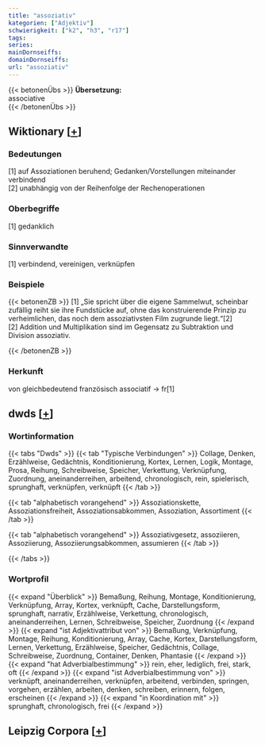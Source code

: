 ```yaml
---
title: "assoziativ"
kategorien: ["Adjektiv"]
schwierigkeit: ["k2", "h3", "r17"]
tags:
series:
mainDornseiffs:
domainDornseiffs:
url: "assoziativ"
---
```


{{< betonenÜbs >}}
**Übersetzung:**  
associative  
{{< /betonenÜbs >}}

## Wiktionary [[+](https://de.wiktionary.org/wiki/assoziativ)]

### Bedeutungen
[1] auf Assoziationen beruhend; Gedanken/Vorstellungen miteinander verbindend  
[2] unabhängig von der Reihenfolge der Rechenoperationen  

### Oberbegriffe
[1] gedanklich  

### Sinnverwandte
[1] verbindend, vereinigen, verknüpfen  

### Beispiele
{{< betonenZB >}}
[1] „Sie spricht über die eigene Sammelwut, scheinbar zufällig reiht sie ihre Fundstücke auf, ohne das konstruierende Prinzip zu verheimlichen, das noch dem assoziativsten Film zugrunde liegt.“[2]  
[2] Addition und Multiplikation sind im Gegensatz zu Subtraktion und Division assoziativ.  

{{< /betonenZB >}}
### Herkunft
von gleichbedeutend französisch associatif → fr[1]  



## dwds [[+](https://www.dwds.de/wb/assoziativ)]

### Wortinformation
{{< tabs "Dwds" >}}
{{< tab "Typische Verbindungen" >}}
Collage, Denken, Erzählweise, Gedächtnis, Konditionierung, Kortex, Lernen, Logik, Montage, Prosa, Reihung, Schreibweise, Speicher, Verkettung, Verknüpfung, Zuordnung, aneinanderreihen, arbeitend, chronologisch, rein, spielerisch, sprunghaft, verknüpfen, verknüpft
{{< /tab >}}

{{< tab "alphabetisch vorangehend" >}}
Assoziationskette, Assoziationsfreiheit, Assoziationsabkommen, Assoziation, Assortiment
{{< /tab >}}

{{< tab "alphabetisch vorangehend" >}}
Assoziativgesetz, assoziieren, Assoziierung, Assoziierungsabkommen, assumieren
{{< /tab >}}

{{< /tabs >}}

### Wortprofil
{{< expand "Überblick" >}} Bemaßung, Reihung, Montage, Konditionierung, Verknüpfung, Array, Kortex, verknüpft, Cache, Darstellungsform, sprunghaft, narrativ, Erzählweise, Verkettung, chronologisch, aneinanderreihen, Lernen, Schreibweise, Speicher, Zuordnung {{< /expand >}}
{{< expand "ist Adjektivattribut von" >}} Bemaßung, Verknüpfung, Montage, Reihung, Konditionierung, Array, Cache, Kortex, Darstellungsform, Lernen, Verkettung, Erzählweise, Speicher, Gedächtnis, Collage, Schreibweise, Zuordnung, Container, Denken, Phantasie {{< /expand >}}
{{< expand "hat Adverbialbestimmung" >}} rein, eher, lediglich, frei, stark, oft {{< /expand >}}
{{< expand "ist Adverbialbestimmung von" >}} verknüpft, aneinanderreihen, verknüpfen, arbeitend, verbinden, springen, vorgehen, erzählen, arbeiten, denken, schreiben, erinnern, folgen, erscheinen {{< /expand >}}
{{< expand "in Koordination mit" >}} sprunghaft, chronologisch, frei {{< /expand >}}

## Leipzig Corpora [[+](https://corpora.uni-leipzig.de/en/res?word=assoziativ&corpusId=deu_newscrawl-public_2018)]

